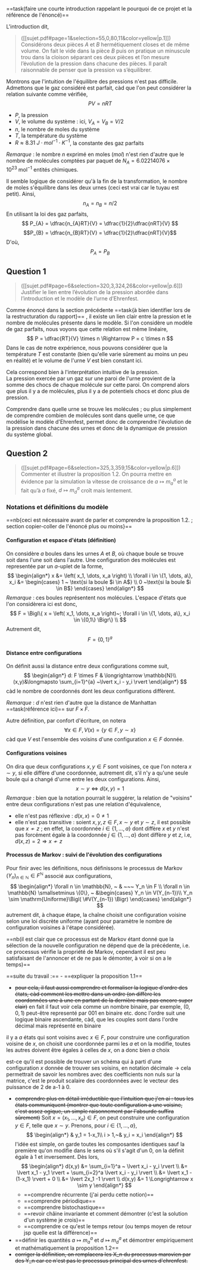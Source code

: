 ==task(faire une courte introduction rappelant le pourquoi de ce projet et la référence de l'énoncé)==

L'introduction dit,
> ([[sujet.pdf#page=1&selection=55,0,80,11&color=yellow|p.1]])
> Considérons deux pièces $A$ et $B$ hermétiquement closes et de même volume. On fait le vide dans la pièce $B$ puis on pratique un minuscule trou dans la cloison séparant ces deux pièces et l’on mesure l’évolution de la pression dans chacune des pièces. Il paraît raisonnable de penser que la pression va s’équilibrer.

Montrons que l'intuition de l'équilibre des pressions n'est pas difficile.
Admettons que le gaz considéré est parfait, càd que l'on peut considérer la relation suivante comme vérifiée,
$$ PV = nRT$$
- $P$, la pression
- $V$, le volume du système : ici, $V_A = V_B = V /2$
- $n$, le nombre de moles du système
- $T$, la température du système
- $R \approx 8.31 ~ J \cdot mol^{-1} \cdot K^{-1}$, la constante des gaz parfaits 

*Remarque* : le nombre $n$ exprimé en moles ($mol$) n'est rien d'autre que le nombre de molécules comptées par paquet de $N_A = 6.02214076 \times 10^{23} ~ \textrm{mol}^{-1}$ entités chimiques. 

Il semble logique de considérer qu'à la fin de la transformation, le nombre de moles s'équilibre dans les deux urnes (ceci est vrai car le tuyau est petit). Ainsi, 
$$n_{A} = n_{B} = n/2$$
En utilisant la loi des gaz parfaits,
$$ P_{A} = \dfrac{n_{A}RT}{V} = \dfrac{1}{2}\dfrac{nRT}{V} $$
$$P_{B} = \dfrac{n_{B}RT}{V} = \dfrac{1}{2}\dfrac{nRT}{V}$$
D'où, 
$$ P_{A} = P_{B} $$
## Question 1

> ([[sujet.pdf#page=6&selection=320,3,324,26&color=yellow|p.6]])
> Justifier le lien entre l’évolution de la pression abordée dans l’introduction et le modèle de l’urne d’Ehrenfest.

Comme énoncé dans la section précédente ==task{à bien identifier lors de la restructuration du rapport}== , il existe un lien clair entre la pression et le nombre de molécules présente dans le modèle. Si l'on considère un modèle de gaz parfaits, nous voyons que cette relation est même linéaire,
$$ P = \dfrac{RT}{V} \times n \Rightarrow P = c \times n $$
Dans le cas de notre expérience, nous pouvons considérer que la température $T$ est constante (bien qu'elle varie sûrement au moins un peu en réalité) et le volume de l'urne $V$ est bien constant ici.

Cela correspond bien à l'interprétation intuitive de la pression. La pression exercée par un gaz sur une paroi de l'urne provient de la somme des chocs de chaque molécule sur cette paroi. On comprend alors que plus il y a de molécules, plus il y a de potentiels chocs et donc plus de pression.

Comprendre dans quelle urne se trouve les molécules ; ou plus simplement de comprendre combien de molécules sont dans quelle urne, ce que modélise le modèle d'Ehrenfest, permet donc de comprendre l'évolution de la pression dans chacune des urnes et donc de la dynamique de pression du système global.

## Question 2

> ([[sujet.pdf#page=6&selection=325,3,359,15&color=yellow|p.6]])
> Commenter et illustrer la proposition 1.2. On pourra mettre en évidence par la simulation la vitesse de croissance de $a \mapsto m^a_a$ et le fait qu’à $a$ fixé, $d \mapsto m^a_d$ croît mais lentement.

### Notations et définitions du modèle
==nb{ceci est nécessaire avant de parler et comprendre la proposition 1.2. ; section copier-coller de l'énoncé plus ou moins}==
#### Configuration et espace d'états (définition)
On considère $a$ boules dans les urnes $A$ et $B$, où chaque boule se trouve soit dans l'une soit dans l'autre. Une configuration des molécules est representée par un $a$-uplet de la forme,
$$
\begin{align*}
x &= \left( x_1, \dots, x_a \right) \\
\forall i \in \{1, \dots, a\}, x_i &= 
\begin{cases}
1 ~ \text{si la boule $i \in A$} \\
0 ~\text{si la boule $i \in B$}
\end{cases}
\end{align*}
$$
*Remarque* : ces boules représentent nos molécules.
L'espace d'états que l'on considèrera ici est donc,
$$ 
F = \Bigl\{ x = \left( x_1, \dots, x_a \right)~; \forall i \in \{1, \dots, a\}, x_i \in \{0,1\}  \Bigr\} \\
$$
Autrement dit,
$$ F = \{0,1\}^a $$
#### Distance entre configurations
On définit aussi la distance entre deux configurations comme suit,
$$
\begin{align*}
d: F \times F & \longrightarrow \mathbb{N}\\
(x,y)&\longmapsto \sum_{i=1}^{a} ~\lvert x_i - y_i \rvert
\end{align*}
$$
càd le nombre de coordonnés dont les deux configurations diffèrent. 

*Remarque* : $d$ n'est rien d'autre que la distance de Manhattan ==task(référence ici)== sur $F\times F$.

Autre définition, par confort d'écriture, on notera
$$ \forall x \in F, V(x) = \{y\in F, y\sim x\}$$
càd que $V$ est l'ensemble des voisins d'une configuration $x \in F$ donnée.
#### Configurations voisines
On dira que deux configurations $x, y \in F$ sont voisines, ce que l'on notera $x \sim y$, si elle diffère d'une coordonnée, autrement dit, s'il n'y a qu'une seule boule qui a changé d'urne entre les deux configurations. Ainsi,
$$
x \sim y \Longleftrightarrow d(x,y) = 1
$$
*Remarque* : bien que la notation pourrait le suggérer, la relation de "voisins" entre deux configurations n'est pas une relation d'équivalence,
- elle n'est pas réflexive : $d(x,x) = 0 \neq 1$
- elle n'est pas transitive : soient $x,y,z \in F, x\sim y$ et $y \sim z$, il est possible que $x \nsim z$ ; en effet, la coordonnée $i \in \{1, \dots, a\}$ dont diffère $x$ et $y$ n'est pas forcément égale à la coordonnée $j \in \{1, \dots, a\}$ dont diffère $y$ et $z$, i.e, $d(x,z) = 2 \Rightarrow x \nsim z$
#### Processus de Markov : suivi de l'évolution des configurations
Pour finir avec les définitions, nous définissons le processus de Markov $(Y_n)_{n\in\mathbb{N}} \in F^{\mathbb{N}}$ associé aux configurations, 
$$
\begin{align*}
\forall n \in \mathbb{N}, ~ & ~~~ Y_n \in F \\
\forall n \in \mathbb{N} \smallsetminus \{0\}, ~
&\begin{cases}
Y_n \in V(Y_{n-1})\\
Y_n \sim \mathrm{Uniforme}\Bigl( \#V(Y_{n-1}) \Bigr)
\end{cases}
\end{align*}
$$
autrement dit, à chaque étape, la chaîne choisit une configuration voisine selon une loi discrète uniforme (ayant pour paramètre le nombre de configuration voisines à l'étape considérée).

==nb(il est clair que ce processus est de Markov étant donné que la sélection de la nouvelle configuration ne dépend que de la précédente, i.e. ce processus vérifie la propriété de Markov, cependant il est peu satisfaisant de l'annoncer et de ne pas le démonter, à voir si on a le temps)==

==suite du travail :== 
	- ==expliquer la proposition 1.1==
- ~~pour cela, il faut aussi comprendre et formaliser la logique d'ordre des états, càd comment les mettre dans un ordre (on diffère les coordonnées une à une en partant de la dernière mais pas encore super clair)~~
en fait il faut voir cela comme un nombre binaire, par exemple, $(0,0,1)$ peut-être representé par $001$ en binaire etc. donc l'ordre suit une logique binaire ascendante, càd, que les couples sont dans l'ordre décimal mais représenté en binaire

il y a $a$ états qui sont voisins avec $x\in F$, pour construire une configuration voisine de $x$, on choisit une coordonnée parmi les $a$ et on la modifie, toutes les autres doivent être égales à celles de $x$, on a donc bien $a$ choix

est-ce qu'il est possible de trouver un schéma qui à parti d'une configuration $x$ donnée de trouver ses voisins, en notation décimale -> cela permettrait de savoir les nombres avec des coefficients non nuls sur la matrice, c'est le produit scalaire des coordonnées avec le vecteur des puissance de 2 de a-1 à 0. 

- ~~comprendre plus en détail irréductible que l'intuition que j'en ai : tous les états communiquent (montrer que toute configuration a une voisine, c'est assez ogique, un simple raisonnement par l'absurde suffira sûrement)~~
Soit $x = (x_1, \dots, x_a) \in F$, on peut construire une configuration $y \in F$, telle que $x\sim y$.
Prenons, pour $i \in \{1, \dots, a\}$,
$$
\begin{align*}
& y_1 = 1-x_1\\
i > 1,~& y_i = x_i  
\end{align*}
$$
l'idée est simple, on garde toutes les composantes identiques sauf la première qu'on modifie dans le sens où s'il s'agit d'un $0$, on la définit égale à 1 et inversement. Dès lors,
$$
\begin{align*}
d(x,y) &= \sum_{i=1}^a ~ \lvert x_i - y_i \rvert \\
&= \lvert x_1 - y_1 \rvert + \sum_{i=2}^a \lvert x_i - y_i \rvert \\
&= \lvert x_1 - (1-x_1) \rvert + 0 \\
&= \lvert 2x_1 -1 \rvert \\
d(x,y) &= 1 \Longrightarrow x \sim y 
\end{align*}
$$
	- ==comprendre récurrente (j'ai perdu cette notion)==
	- ==comprendre périodique==
	- ==comprendre bistochastique==
	- ==revoir châine invariante et comment démontrer (c'est la solution d'un système je crois)==
	- ==comprendre ce qu'est le temps retour (ou temps moyen de retour jsp quelle est la différence)==
- ==définir les quantités $a \mapsto m^a_a$ et $d \mapsto m^a_d$ et démontrer empiriquement et mathématiquement la proposition 1.2==
- ~~corriger la définition, on remplacera les X_n du processus marovien par des Y_n car ce n'est pas le processus principal des urnes d'ehrenfest.~~

